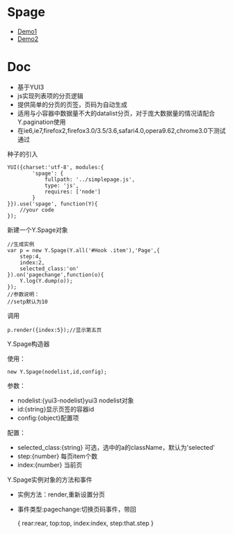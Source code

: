 # Spage

- [Demo1](http://taobao-wd.github.com/simple-page/demo/demo.html)
- [Demo2](http://taobao-wd.github.com/simple-page/demo/demo2.html)

# Doc

-	基于YUI3
-	js实现列表项的分页逻辑
-	提供简单的分页的页签，页码为自动生成
-	适用与小容器中数据量不大的datalist分页，对于庞大数据量的情况请配合Y.pagination使用
-	在ie6,ie7,firefox2,firefox3.0/3.5/3.6,safari4.0,opera9.62,chrome3.0下测试通过

种子的引入

	YUI({charset:'utf-8', modules:{
			'spage': {
				fullpath: '../simplepage.js',
				type: 'js',
				requires: ['node']
			}
	}}).use('spage', function(Y){
		//your code
	});

新建一个Y.Spage对象

	//生成实例
	var p = new Y.Spage(Y.all('#Hook .item'),'Page',{
		step:4,
		index:2,
		selected_class:'on'
	}).on('pagechange',function(o){
		Y.log(Y.dump(o));
	});	
	//参数说明：
	//setp默认为10
调用

	p.render({index:5});//显示第五页

Y.Spage构造器

使用：	

	new Y.Spage(nodelist,id,config);

参数：	

-	nodelist:{yui3-nodelist}yui3 nodelist对象
-	id:{string}显示页签的容器id
-	config:{object}配置项
			
配置：	

-	selected_class:{string} 可选，选中的a的className，默认为'selected'
-	step:{number} 每页item个数
-	index:{number} 当前页
	
Y.Spage实例对象的方法和事件
	
-	实例方法：render,重新设置分页
-	事件类型:pagechange:切换页码事件，带回

	{
	rear:rear,
	top:top,
	index:index,
	step:that.step
	}
